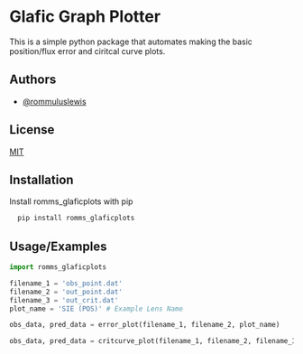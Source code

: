 
# Glafic Graph Plotter

This is a simple python package that automates making the basic position/flux error and ciritcal curve plots. 


## Authors

- [@rommuluslewis](https://github.com/romms921)


## License

[MIT](https://choosealicense.com/licenses/mit/)


## Installation

Install romms_glaficplots with pip

```bash
  pip install romms_glaficplots
```
    
## Usage/Examples

```python
import romms_glaficplots

filename_1 = 'obs_point.dat'
filename_2 = 'out_point.dat'
filename_3 = 'out_crit.dat'
plot_name = 'SIE (POS)' # Example Lens Name

obs_data, pred_data = error_plot(filename_1, filename_2, plot_name)

obs_data, pred_data = critcurve_plot(filename_1, filename_2, filename_3, plot_name)
```

